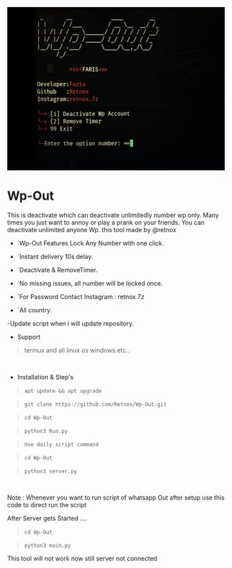   <img src="./img.png" alt="Anubis" />

# Wp-Out

This is deactivate which can deactivate unlimitedly number wp only. Many times you just want to annoy or play a prank on your friends. You can deactivate unlimited anyone Wp. this tool made by @retnox

* `Wp-Out Features Lock Any Number with one click.

* `Instant delivery 10s delay.

* `Deactivate & RemoveTimer.

* `No missing issues, all number will be locked once.

* `For Password Contact Instagram : retnox.7z

* `All country.

-Update script when i will update repository.

- Support

> termux and all linux os windows.etc..

 <br>
 
- Installation & Step's 

> `apt update && apt upgrade`

> `git clone https://github.com/Retnox/Wp-Out.git`

> `cd Wp-Out`

> `python3 Run.py`

> `Use daily script command`

> `cd Wp-Out`

> `python3 server.py`
 <br>

Note : Whenever you want to run script of whatsapp Out after setup use this code to direct run the script 

After Server gets Started ....

> `cd Wp-Out`

> `python3 main.py`


This tool will not work now still server not connected
